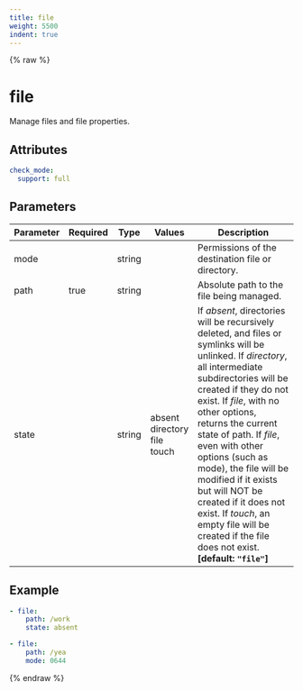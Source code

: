 ```yaml
---
title: file
weight: 5500
indent: true
---
```


{% raw %}
# file

Manage files and file properties.

## Attributes

```yaml
check_mode:
  support: full
```

## Parameters

| Parameter | Required | Type   | Values                               | Description                                                                                                                                                                                                                                                                                                                                                                                                                                                                                    |
|-----------|----------|--------|--------------------------------------|------------------------------------------------------------------------------------------------------------------------------------------------------------------------------------------------------------------------------------------------------------------------------------------------------------------------------------------------------------------------------------------------------------------------------------------------------------------------------------------------|
| mode      |          | string |                                      | Permissions of the destination file or directory.                                                                                                                                                                                                                                                                                                                                                                                                                                              |
| path      | true     | string |                                      | Absolute path to the file being managed.                                                                                                                                                                                                                                                                                                                                                                                                                                                       |
| state     |          | string | absent<br>directory<br>file<br>touch | If _absent_, directories will be recursively deleted, and files or symlinks will be unlinked. If _directory_, all intermediate subdirectories will be created if they do not exist. If _file_, with no other options, returns the current state of path. If _file_, even with other options (such as mode), the file will be modified if it exists but will NOT be created if it does not exist. If _touch_, an empty file will be created if the file does not exist. **[default: `"file"`]** |

## Example

```yaml
- file:
    path: /work
    state: absent

- file:
    path: /yea
    mode: 0644
```

{% endraw %}